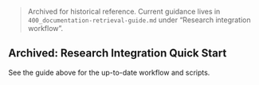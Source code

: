 > Archived for historical reference. Current guidance lives in `400_documentation-retrieval-guide.md` under “Research
integration workflow”.

## Archived: Research Integration Quick Start

See the guide above for the up-to-date workflow and scripts.
